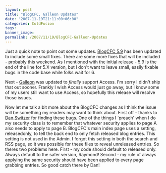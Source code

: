 ```yaml
---
layout: post
title: "BlogCFC, Galleon Updates"
date: "2007-11-19T21:11:00+06:00"
categories: ColdFusion 
tags: 
banner_image: 
permalink: /2007/11/19/BlogCFC-Galleon-Updates
---
```


Just a quick note to point out some updates. <a href="http://blogcfc.riaforge.org">BlogCFC 5.9</a> has been updated to include some small fixes. There are some more fixes that will be included - probably this weekend. As I mentioned with the initial release - 5.9 is the end of the line for 5.X version, but I don't want to leave small, easily fixable bugs in the code base while folks wait for 6.

Next - <a href="http://galleon.riaforge.org">Galleon</a> was updated to <i>finally</i> support Access. I'm sorry I didn't ship that out sooner. Frankly I wish Access would just go away, but I know some of my users still want to use Access, so hopefully this release will resolve those issues.

Now let me talk a bit more about the BlogCFC changes as I think the issue will be something my readers may want to think about. First off - thanks to <a href="http://blog.pengoworks.com/blogger/">Dan Switzer</a> for finding these bugs. One of the things I 'preach' when I do my security class is to remember that whatever security applies to page A also needs to apply to page B. BlogCFC's main index page uses a setting, releasedonly, to tell the back end to only fetch released blog entries. This setting is not used in the Admin. I forgot this setting in both the search and RSS page, so it was possible for these files to reveal unreleased entries. So theres two problems here. First - my code should default to released only. Always default to the safer version, Raymond! Second - my rule of always applying the same security should have been applied to every page grabbing entries. So good catch there by Dan!